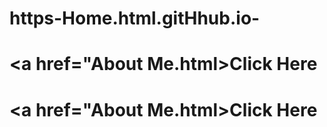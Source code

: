 # https-Home.html.gitHhub.io- 
# <a href="About Me.html>Click Here</a>
# <a href="About Me.html>Click Here</a>
